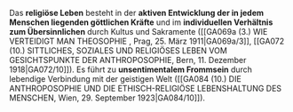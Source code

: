 
Das **religiöse Leben** besteht in der **aktiven Entwicklung der in jedem Menschen liegenden göttlichen Kräfte** und im **individuellen Verhältnis zum Übersinnlichen** durch Kultus und Sakramente ([[GA069a (3.) WIE VERTEIDIGT MAN THEOSOPHIE , Prag, 25. März 1911|GA069a/3]], [[GA072 (10.) SITTLICHES, SOZIALES UND RELIGIÖSES LEBEN VOM GESICHTSPUNKTE DER ANTHROPOSOPHIE, Bern, 11. Dezember 1918|GA072/10]]). Es führt zu **unsentimentalem Frommsein** durch lebendige Verbindung mit der geistigen Welt ([[GA084 (10.) DIE ANTHROPOSOPHIE UND DIE ETHISCH-RELIGIÖSE LEBENSHALTUNG DES MENSCHEN, Wien, 29. September 1923|GA084/10]]).
